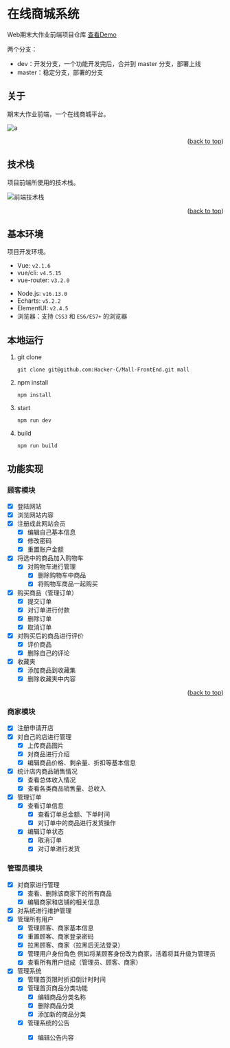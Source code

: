 # 在线商城系统

Web期末大作业前端项目仓库
<a href="http://119.23.46.102:8081/home" target="blank">查看Demo</a>

两个分支：

- dev：开发分支，一个功能开发完后，合并到 master 分支，部署上线
- master：稳定分支，部署的分支

## 关于

期末大作业前端，一个在线商城平台。

![a](https://cdn.jsdelivr.net/gh/Hacker-C/Picture-Bed@main/javaweb/home.4cevksvgsy60.webp)



<p align="right">(<a href="#top">back to top</a>)</p>



## 技术栈

项目前端所使用的技术栈。

![前端技术栈](https://cdn.jsdelivr.net/gh/Hacker-C/Picture-Bed@main/javaweb/前端技术栈.5e37vlgqut00.webp)

<p align="right">(<a href="#top">back to top</a>)</p>

## 基本环境

项目开发环境。

- Vue: `v2.1.6`
- vue/cli: `v4.5.15`
- vue-router: `v3.2.0`
* Node.js: `v16.13.0`
* Echarts:  `v5.2.2`
* ElementUI: `v2.4.5`
* 浏览器：支持 `CSS3` 和 `ES6/ES7+` 的浏览器

## 本地运行

1. git clone

   ```git
   git clone git@github.com:Hacker-C/Mall-FrontEnd.git mall
   ```

2. npm install

   ```npm
   npm install
   ```

3. start

   ```npm
   npm run dev
   ```

4. build

   ```
   npm run build
   ```

## 功能实现

### 顾客模块

- [x] 登陆网站
- [x] 浏览网站内容
- [x] 注册成此网站会员
    - [x] 编辑自己基本信息
    - [x] 修改密码
    - [x] 重置账户金额
- [x] 将选中的商品加入购物车
    - [x] 对购物车进行管理
      - [x] 删除购物车中商品
      - [x] 将购物车商品一起购买
- [x] 购买商品（管理订单）
    - [x] 提交订单
    - [x] 对订单进行付款
    - [x] 删除订单
    - [x] 取消订单
- [x] 对购买后的商品进行评价
    - [x] 评价商品
    - [x] 删除自己的评论
- [x] 收藏夹
    - [x] 添加商品到收藏集
    - [x] 删除收藏夹中内容

<p align="right">(<a href="#top">back to top</a>)</p>

### 商家模块

- [x] 注册申请开店
- [x] 对自己的店进行管理
  - [x] 上传商品图片
  - [x] 对商品进行介绍
  - [x] 编辑商品价格、剩余量、折扣等基本信息
- [x] 统计店内商品销售情况
  - [x] 查看总体收入情况
  - [x] 查看各类商品销售量、总收入
- [x] 管理订单
  - [x] 查看订单信息
    - [x] 查看订单总金额、下单时间
    - [x] 对订单中的商品进行发货操作
  - [x] 编辑订单状态
    - [x] 取消订单
    - [x] 对订单进行发货

### 管理员模块

- [x] 对商家进行管理
  - [x] 查看、删除该商家下的所有商品
  - [x] 编辑商家和店铺的相关信息
- [x] 对系统进行维护管理
- [x] 管理所有用户
  - [x] 管理顾客、商家基本信息
  - [x] 重置顾客、商家登录密码
  - [x] 拉黑顾客、商家（拉黑后无法登录）
  - [x] 管理用户身份角色
    例如将某顾客身份改为商家，活着将其升级为管理员
  - [x] 查看所有用户组成（管理员、顾客、商家）
- [x] 管理系统
  - [x] 管理首页限时折扣倒计时时间
  - [x] 管理首页商品分类功能
    - [x] 编辑商品分类名称
    - [x] 删除商品分类
    - [x] 添加新的商品分类
  - [x] 管理系统的公告
    - [x] 编辑公告内容





